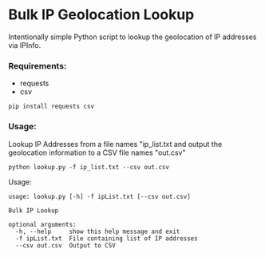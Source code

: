 # Bulk IP Geolocation Lookup
Intentionally simple Python script to lookup the geolocation of IP addresses via IPInfo.

### Requirements:
* requests
* csv

`pip install requests csv`

### Usage:
Lookup IP Addresses from a file names "ip_list.txt and output the geolocation information to a CSV file names "out.csv"

```python lookup.py -f ip_list.txt --csv out.csv```

Usage:

```
usage: lookup.py [-h] -f ipList.txt [--csv out.csv]

Bulk IP Lookup

optional arguments:
  -h, --help     show this help message and exit
  -f ipList.txt  File containing list of IP addresses
  --csv out.csv  Output to CSV
  ```
